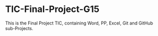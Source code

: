 # TIC-Final-Project-G15
This is the Final Project TIC, containing Word, PP, Excel, Git and GitHub sub-Projects. 
